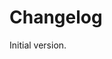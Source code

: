 # Changelog

Initial version.

[//]: # (### Added)

[//]: # (- Initial version)

[//]: # (### Changed)

[//]: # (- N/A)

[//]: # ()
[//]: # (### Deprecated)

[//]: # (- N/A)

[//]: # ()
[//]: # (### Removed)

[//]: # (- N/A)

[//]: # ()
[//]: # (### Fixed)

[//]: # (- meta renamed to tags)

[//]: # ()
[//]: # (### Security)

[//]: # (- N/A)
